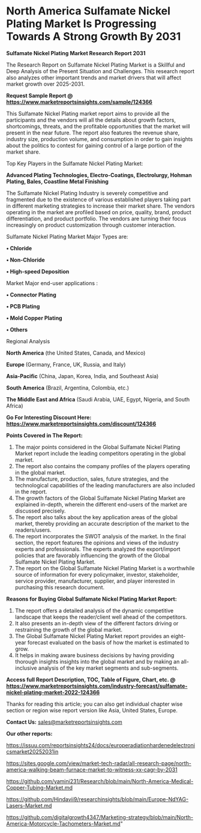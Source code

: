 # North America Sulfamate Nickel Plating Market Is Progressing Towards A Strong Growth By 2031

<strong>Sulfamate Nickel Plating Market Research Report 2031</strong>

The Research Report on Sulfamate Nickel Plating Market is a Skillful and Deep Analysis of the Present Situation and Challenges. This research report also analyzes other important trends and market drivers that will affect market growth over 2025-2031.

<strong>Request Sample Report @ <a href=https://www.marketreportsinsights.com/sample/124366>https://www.marketreportsinsights.com/sample/124366</a></strong>

This Sulfamate Nickel Plating market report aims to provide all the participants and the vendors will all the details about growth factors, shortcomings, threats, and the profitable opportunities that the market will present in the near future. The report also features the revenue share, industry size, production volume, and consumption in order to gain insights about the politics to contest for gaining control of a large portion of the market share.

Top Key Players in the Sulfamate Nickel Plating Market:

<strong>Advanced Plating Technologies, Electro-Coatings, Electrolurgy, Hohman Plating, Bales, Coastline Metal Finishing</strong>

The Sulfamate Nickel Plating Industry is severely competitive and fragmented due to the existence of various established players taking part in different marketing strategies to increase their market share. The vendors operating in the market are profiled based on price, quality, brand, product differentiation, and product portfolio. The vendors are turning their focus increasingly on product customization through customer interaction.

Sulfamate Nickel Plating Market Major Types are:

<strong>• Chloride

• Non-Chloride

• High-speed Deposition</strong>

Market Major end-user applications :

<strong>• Connector Plating

• PCB Plating

• Mold Copper Plating

• Others</strong>

Regional Analysis

</u><strong><b>North America</b></strong> (the United States, Canada, and Mexico)

<strong><b>Europe </b></strong>(Germany, France, UK, Russia, and Italy)

<strong><b>Asia-Pacific</b></strong> (China, Japan, Korea, India, and Southeast Asia)

<strong><b>South America</b></strong> (Brazil, Argentina, Colombia, etc.)

<strong><b>The Middle East and Africa</b></strong> (Saudi Arabia, UAE, Egypt, Nigeria, and South Africa)

<strong>Go For Interesting Discount Here: <a href=https://www.marketreportsinsights.com/discount/124366>https://www.marketreportsinsights.com/discount/124366</a></strong>

<strong>Points Covered in The Report:</strong>
<ol>
  <li>The major points considered in the Global Sulfamate Nickel Plating Market report include the leading competitors operating in the global market.</li>
  <li>The report also contains the company profiles of the players operating in the global market.</li>
  <li>The manufacture, production, sales, future strategies, and the technological capabilities of the leading manufacturers are also included in the report.</li>
  <li>The growth factors of the Global Sulfamate Nickel Plating Market are explained in-depth, wherein the different end-users of the market are discussed precisely.</li>
  <li>The report also talks about the key application areas of the global market, thereby providing an accurate description of the market to the readers/users.</li>
  <li>The report incorporates the SWOT analysis of the market. In the final section, the report features the opinions and views of the industry experts and professionals. The experts analyzed the export/import policies that are favorably influencing the growth of the Global Sulfamate Nickel Plating Market.</li>
  <li>The report on the Global Sulfamate Nickel Plating Market is a worthwhile source of information for every policymaker, investor, stakeholder, service provider, manufacturer, supplier, and player interested in purchasing this research document.</li>
</ol>
<strong>Reasons for Buying Global Sulfamate Nickel Plating Market Report:</strong>

<ol>
  <li>The report offers a detailed analysis of the dynamic competitive landscape that keeps the reader/client well ahead of the competitors.</li>
  <li>It also presents an in-depth view of the different factors driving or restraining the growth of the global market.</li>
  <li>The Global Sulfamate Nickel Plating Market report provides an eight-year forecast evaluated on the basis of how the market is estimated to grow.</li>
  <li>It helps in making aware business decisions by having providing thorough insights insights into the global market and by making an all-inclusive analysis of the key market segments and sub-segments.</li>
</ol>
<strong>Access full Report Description, TOC, Table of Figure, Chart, etc. @ <a href=https://www.marketreportsinsights.com/industry-forecast/sulfamate-nickel-plating-market-2022-124366>https://www.marketreportsinsights.com/industry-forecast/sulfamate-nickel-plating-market-2022-124366</a></strong>


Thanks for reading this article; you can also get individual chapter wise section or region wise report version like Asia, United States, Europe.

<strong>Contact Us:</strong>
sales@marketreportsinsights.com

<strong>Our other reports:</strong>

<a href=https://issuu.com/reportsinsights24/docs/europeradiationhardenedelectronicsmarket20252031in>https://issuu.com/reportsinsights24/docs/europeradiationhardenedelectronicsmarket20252031in</a>

<a href=https://sites.google.com/view/market-tech-radar/all-research-page/north-america-walking-beam-furnace-market-to-witness-xx-cagr-by-2031>https://sites.google.com/view/market-tech-radar/all-research-page/north-america-walking-beam-furnace-market-to-witness-xx-cagr-by-2031</a>

<a href=https://github.com/yamini231/Research/blob/main/North-America-Medical-Copper-Tubing-Market.md>https://github.com/yamini231/Research/blob/main/North-America-Medical-Copper-Tubing-Market.md</a>

<a href=https://github.com/Hindavii9/researchinsights/blob/main/Europe-NdYAG-Lasers-Market.md>https://github.com/Hindavii9/researchinsights/blob/main/Europe-NdYAG-Lasers-Market.md</a>

<a href=https://github.com/digitalgrowth4347/Marketing-strategy/blob/main/North-America-Motorcycle-Tachometers-Market.md>https://github.com/digitalgrowth4347/Marketing-strategy/blob/main/North-America-Motorcycle-Tachometers-Market.md</a>"
